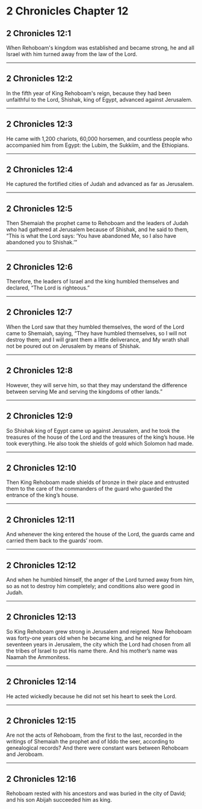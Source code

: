 # 2 Chronicles Chapter 12

## 2 Chronicles 12:1

When Rehoboam's kingdom was established and became strong, he and all Israel with him turned away from the law of the Lord.

---

## 2 Chronicles 12:2

In the fifth year of King Rehoboam's reign, because they had been unfaithful to the Lord, Shishak, king of Egypt, advanced against Jerusalem.

---

## 2 Chronicles 12:3

He came with 1,200 chariots, 60,000 horsemen, and countless people who accompanied him from Egypt: the Lubim, the Sukkiim, and the Ethiopians.

---

## 2 Chronicles 12:4

He captured the fortified cities of Judah and advanced as far as Jerusalem.

---

## 2 Chronicles 12:5

Then Shemaiah the prophet came to Rehoboam and the leaders of Judah who had gathered at Jerusalem because of Shishak, and he said to them, “This is what the Lord says: ‘You have abandoned Me, so I also have abandoned you to Shishak.’”

---

## 2 Chronicles 12:6

Therefore, the leaders of Israel and the king humbled themselves and declared, “The Lord is righteous.”

---

## 2 Chronicles 12:7

When the Lord saw that they humbled themselves, the word of the Lord came to Shemaiah, saying, “They have humbled themselves, so I will not destroy them; and I will grant them a little deliverance, and My wrath shall not be poured out on Jerusalem by means of Shishak.

---

## 2 Chronicles 12:8

However, they will serve him, so that they may understand the difference between serving Me and serving the kingdoms of other lands.”

---

## 2 Chronicles 12:9

So Shishak king of Egypt came up against Jerusalem, and he took the treasures of the house of the Lord and the treasures of the king’s house. He took everything. He also took the shields of gold which Solomon had made.

---

## 2 Chronicles 12:10

Then King Rehoboam made shields of bronze in their place and entrusted them to the care of the commanders of the guard who guarded the entrance of the king’s house.

---

## 2 Chronicles 12:11

And whenever the king entered the house of the Lord, the guards came and carried them back to the guards’ room.

---

## 2 Chronicles 12:12

And when he humbled himself, the anger of the Lord turned away from him, so as not to destroy him completely; and conditions also were good in Judah.

---

## 2 Chronicles 12:13

So King Rehoboam grew strong in Jerusalem and reigned. Now Rehoboam was forty-one years old when he became king, and he reigned for seventeen years in Jerusalem, the city which the Lord had chosen from all the tribes of Israel to put His name there. And his mother’s name was Naamah the Ammonitess.

---

## 2 Chronicles 12:14

He acted wickedly because he did not set his heart to seek the Lord.

---

## 2 Chronicles 12:15

Are not the acts of Rehoboam, from the first to the last, recorded in the writings of Shemaiah the prophet and of Iddo the seer, according to genealogical records? And there were constant wars between Rehoboam and Jeroboam.

---

## 2 Chronicles 12:16

Rehoboam rested with his ancestors and was buried in the city of David; and his son Abijah succeeded him as king.

